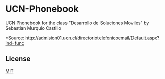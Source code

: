 # UCN-Phonebook
UCN Phonebook for the class "Desarrollo de Soluciones Moviles" by Sebastian Murquio Castillo

*Source: http://admision01.ucn.cl/directoriotelefonicoemail/Default.aspx?ind=func

## License
[MIT](https://chooseaLicense.com/Licenses/mit/)